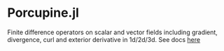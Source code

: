 # Porcupine.jl
 
Finite difference operators on scalar and vector fields including gradient, divergence, curl and exterior derivative in 1d/2d/3d. See docs [here](https://paulxshen.github.io/Porcupine.jl)
